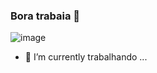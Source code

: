 ### Bora trabaia 👋

![image](https://user-images.githubusercontent.com/46410359/182506179-b74e5b9b-998d-48fc-9dbd-9a5d28c8ba85.png)

- 🔭 I’m currently trabalhando ...
